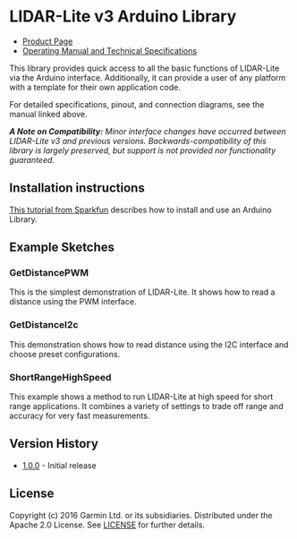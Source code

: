 # LIDAR-Lite v3 Arduino Library

* [Product Page](https://buy.garmin.com/en-US/US/oem/sensors-and-boards/lidar-lite-v3/prod557294.html)
* [Operating Manual and Technical Specifications](http://static.garmin.com/pumac/LIDAR_Lite_v3_Operation_Manual_and_Technical_Specifications.pdf)

This library provides quick access to all the basic functions of LIDAR-Lite
via the Arduino interface. Additionally, it can provide a user of any
platform with a template for their own application code.

For detailed specifications, pinout, and connection diagrams, see the manual linked above.

***A Note on Compatibility:*** *Minor interface changes have occurred between LIDAR-Lite v3 and previous versions. Backwards-compatibility of this library is largely preserved, but support is not provided nor functionality guaranteed.*

## Installation instructions
[This tutorial from Sparkfun](https://learn.sparkfun.com/tutorials/installing-an-arduino-library) describes how to install and use an Arduino Library.

## Example Sketches
### GetDistancePWM
This is the simplest demonstration of LIDAR-Lite. It shows how to read a distance using the PWM interface.

### GetDistanceI2c
This demonstration shows how to read distance using the I2C interface and choose preset configurations.

### ShortRangeHighSpeed
This example shows a method to run LIDAR-Lite at high speed for short range applications. It combines a variety of settings to trade off range and accuracy for very fast measurements.

## Version History
* [1.0.0](https://github.com/garmin/LIDARLite_v3_Arduino_Library/tree/1.0.0) - Initial release

## License
Copyright (c) 2016 Garmin Ltd. or its subsidiaries. Distributed under the Apache 2.0 License.
See [LICENSE](LICENSE) for further details.
